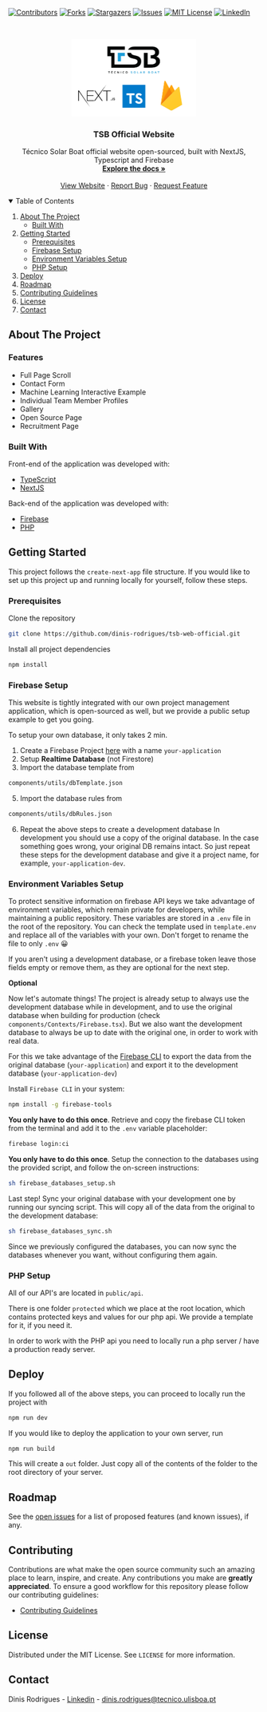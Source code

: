 <!-- PROJECT SHIELDS -->
<!--
*** I'm using markdown "reference style" links for readability.
*** Reference links are enclosed in brackets [ ] instead of parentheses ( ).
*** See the bottom of this document for the declaration of the reference variables
*** for contributors-url, forks-url, etc. This is an optional, concise syntax you may use.
*** https://www.markdownguide.org/basic-syntax/#reference-style-links
-->

[![Contributors][contributors-shield]][contributors-url]
[![Forks][forks-shield]][forks-url]
[![Stargazers][stars-shield]][stars-url]
[![Issues][issues-shield]][issues-url]
[![MIT License][license-shield]][license-url]
[![LinkedIn][linkedin-shield]][linkedin-url]

<!-- PROJECT LOGO -->
<br />
<p align="center">
  <a href="https://github.com/dinis-rodrigues/tsb-web-official">
    <img src="public/assets/images/readme/readMeFront.png" alt="Logo" width="250">
  </a>

  <h3 align="center">TSB Official Website</h3>

  <p align="center">
    Técnico Solar Boat official website open-sourced, built with NextJS, Typescript and Firebase
    <br />
    <a href="https://github.com/dinis-rodrigues/tsb-web-official" target="_blank"><strong>Explore the docs »</strong></a>
    <br />
    <br />
    <a href="https://tecnicosolarboat.tecnico.ulisboa.pt/" target="_blank">View Website</a>
    ·
    <a href="https://github.com/dinis-rodrigues/tsb-web-official/issues" target="_blank">Report Bug</a>
    ·
    <a href="https://github.com/dinis-rodrigues/tsb-web-official/issues" target="_blank">Request Feature</a>
  </p>
</p>

<!-- TABLE OF CONTENTS -->
<details open="open">
  <summary>Table of Contents</summary>
  <ol>
    <li>
      <a href="#about-the-project">About The Project</a>
      <ul>
        <li><a href="#built-with">Built With</a></li>
      </ul>
    </li>
    <li>
      <a href="#getting-started">Getting Started</a>
      <ul>
        <li><a href="#prerequisites">Prerequisites</a></li>
        <li><a href="#firebase-setup">Firebase Setup</a></li>
        <li><a href="#environment-variables-setup">Environment Variables Setup</a></li>
        <li><a href="#php-setup">PHP Setup</a></li>
      </ul>
    </li>
    <li><a href="#deploy">Deploy</a></li>
    <li><a href="#roadmap">Roadmap</a></li>
    <li><a href="#contributing">Contributing Guidelines</a></li>
    <li><a href="#license">License</a></li>
    <li><a href="#contact">Contact</a></li>
  </ol>
</details>

<!-- ABOUT THE PROJECT -->

## About The Project

<!-- [![Product Name Screen Shot][product-screenshot]](https://example.com) -->

### Features

- Full Page Scroll
- Contact Form
- Machine Learning Interactive Example
- Individual Team Member Profiles
- Gallery
- Open Source Page
- Recruitment Page

### Built With

Front-end of the application was developed with:

- [TypeScript](https://www.typescriptlang.org)
- [NextJS](https://nextjs.org/)

Back-end of the application was developed with:

- [Firebase](https://firebase.google.com)
- [PHP](https://www.php.net/)

<!-- GETTING STARTED -->

## Getting Started

This project follows the `create-next-app` file structure. If you would like to set up this project up and running locally for yourself, follow these steps.

### Prerequisites

Clone the repository

```sh
git clone https://github.com/dinis-rodrigues/tsb-web-official.git
```

Install all project dependencies

```sh
npm install
```

### Firebase Setup

This website is tightly integrated with our own project management application, which is
open-sourced as well, but we provide a public setup example to get you going.

To setup your own database, it only takes 2 min.

1. Create a Firebase Project [here](https://firebase.google.com) with a name `your-application`
2. Setup **Realtime Database** (not Firestore)
3. Import the database template from

```sh
components/utils/dbTemplate.json
```

5. Import the database rules from

```sh
components/utils/dbRules.json
```

6. Repeat the above steps to create a development database
   In development you should use a copy of the original database. In the case something goes
   wrong, your original DB remains intact. So just repeat these steps for the development
   database and give it a project name, for example, `your-application-dev`.

### Environment Variables Setup

To protect sensitive information on firebase API keys we take advantage of environment
variables, which remain private for developers, while maintaining a public repository.
These variables are stored in a `.env` file in the root of the repository. You can check
the template used in `template.env` and replace all of the variables with your own.
Don't forget to rename the file to only `.env` 😀

If you aren't using a development database, or a firebase token leave those fields empty
or remove them, as they are optional for the next step.

**Optional**

Now let's automate things! The project is already setup to always use the development database while
in development, and to use the original database when building for production (check `components/Contexts/Firebase.tsx`). But we
also want the development database to always be up to date with the original one, in
order to work with real data.

For this we take advantage of the [Firebase
CLI](https://firebase.google.com/docs/cli/#cli-ci-systems) to export the data from
the original database (`your-application`) and export it to the development database (`your-application-dev`)

Install `Firebase CLI` in your system:

```sh
npm install -g firebase-tools
```

**You only have to do this once**. Retrieve and copy the firebase CLI token from the terminal and add it to the `.env`
variable placeholder:

```sh
firebase login:ci
```

**You only have to do this once**. Setup the connection to the databases using the provided script, and follow the on-screen
instructions:

```sh
sh firebase_databases_setup.sh
```

Last step! Sync your original database with your development one by running our syncing
script. This will copy all of the data from the original to the development database:

```sh
sh firebase_databases_sync.sh
```

Since we previously configured the databases, you can now sync the databases whenever
you want, without configuring them again.

### PHP Setup

All of our API's are located in `public/api`.

There is one folder `protected` which we place at the root location, which contains
protected keys and values for our php api. We provide a template for it, if you need it.

In order to work with the PHP api you need to locally run a php server / have a
production ready server.

## Deploy

If you followed all of the above steps, you can proceed to locally run the
project with

```sh
npm run dev
```

If you would like to deploy the application to your own server, run

```sh
npm run build
```

This will create a `out` folder. Just copy all of the contents of the folder
to the root directory of your server.

<!-- ROADMAP -->

## Roadmap

See the [open
issues](https://github.com/dinis-rodrigues/tsb-web-official/issues) for a list
of proposed features (and known issues), if any.

<!-- CONTRIBUTING -->

## Contributing

Contributions are what make the open source community such an amazing place to learn,
inspire, and create. Any contributions you make are **greatly appreciated**. To ensure a
good workflow for this repository please follow our contributing guidelines:

- [Contributing Guidelines](.github/docs/CONTRIBUTING.md)

<!-- LICENSE -->

## License

Distributed under the MIT License. See `LICENSE` for more information.

<!-- CONTACT -->

## Contact

Dinis Rodrigues - [Linkedin](https://www.linkedin.com/in/dinis-rodrigues/) - dinis.rodrigues@tecnico.ulisboa.pt

<!-- MARKDOWN LINKS & IMAGES -->
<!-- https://www.markdownguide.org/basic-syntax/#reference-style-links -->

[contributors-shield]: https://img.shields.io/github/contributors/dinis-rodrigues/tsb-web-official.svg?style=for-the-badge
[contributors-url]: https://github.com/dinis-rodrigues/tsb-web-official/graphs/contributors
[forks-shield]: https://img.shields.io/github/forks/dinis-rodrigues/tsb-web-official.svg?style=for-the-badge
[forks-url]: https://github.com/dinis-rodrigues/tsb-web-official/network/members
[stars-shield]: https://img.shields.io/github/stars/dinis-rodrigues/tsb-web-official.svg?style=for-the-badge
[stars-url]: https://github.com/dinis-rodrigues/tsb-web-official/stargazers
[issues-shield]: https://img.shields.io/github/issues/dinis-rodrigues/tsb-web-official.svg?style=for-the-badge
[issues-url]: https://github.com/dinis-rodrigues/tsb-web-official/issues
[license-shield]: https://img.shields.io/github/license/dinis-rodrigues/tsb-web-official?style=for-the-badge
[license-url]: https://github.com/dinis-rodrigues/tsb-web-official/blob/main/LICENSE
[linkedin-shield]: https://img.shields.io/badge/-LinkedIn-black.svg?style=for-the-badge&logo=linkedin&colorB=555
[linkedin-url]: https://linkedin.com/in/dinis-rodrigues
[product-screenshot]: public/assets/images/readMeImages/appScreen.png
